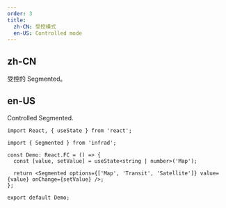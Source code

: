 ```yaml
---
order: 3
title:
  zh-CN: 受控模式
  en-US: Controlled mode
---
```


## zh-CN

受控的 Segmented。

## en-US

Controlled Segmented.

```tsx
import React, { useState } from 'react';

import { Segmented } from 'infrad';

const Demo: React.FC = () => {
  const [value, setValue] = useState<string | number>('Map');

  return <Segmented options={['Map', 'Transit', 'Satellite']} value={value} onChange={setValue} />;
};

export default Demo;
```
